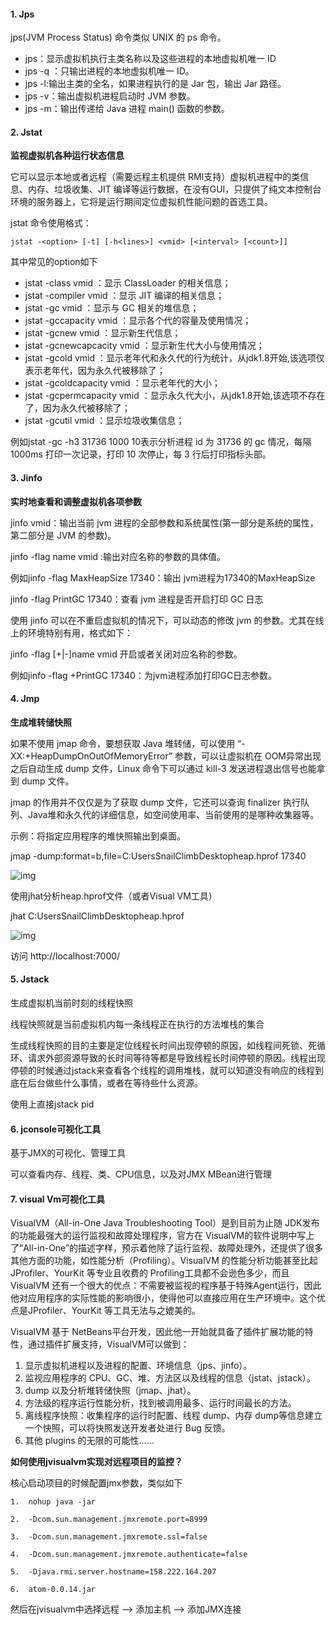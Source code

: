 #### 1. Jps

jps(JVM Process Status) 命令类似 UNIX 的 ps 命令。

- jps：显示虚拟机执行主类名称以及这些进程的本地虚拟机唯一 ID
- jps -q ：只输出进程的本地虚拟机唯一 ID。
- jps -l:输出主类的全名，如果进程执行的是 Jar 包，输出 Jar 路径。
- jps -v：输出虚拟机进程启动时 JVM 参数。
- jps -m：输出传递给 Java 进程 main() 函数的参数。



#### 2. Jstat

**监视虚拟机各种运行状态信息**

它可以显示本地或者远程（需要远程主机提供 RMI支持）虚拟机进程中的类信息、内存、垃圾收集、JIT 编译等运行数据，在没有GUI，只提供了纯文本控制台环境的服务器上，它将是运行期间定位虚拟机性能问题的首选工具。



jstat 命令使用格式：

```
jstat -<option> [-t] [-h<lines>] <vmid> [<interval> [<count>]]
```



其中常见的option如下

- jstat -class vmid ：显示 ClassLoader 的相关信息；
- jstat -compiler vmid ：显示 JIT 编译的相关信息；
- jstat -gc vmid ：显示与 GC 相关的堆信息；
- jstat -gccapacity vmid ：显示各个代的容量及使用情况；
- jstat -gcnew vmid ：显示新生代信息；
- jstat -gcnewcapcacity vmid ：显示新生代大小与使用情况；
- jstat -gcold vmid ：显示老年代和永久代的行为统计，从jdk1.8开始,该选项仅表示老年代，因为永久代被移除了；
- jstat -gcoldcapacity vmid ：显示老年代的大小；
- jstat -gcpermcapacity vmid ：显示永久代大小，从jdk1.8开始,该选项不存在了，因为永久代被移除了；
- jstat -gcutil vmid ：显示垃圾收集信息；



例如jstat -gc -h3 31736 1000 10表示分析进程 id 为 31736 的 gc 情况，每隔 1000ms 打印一次记录，打印 10 次停止，每 3 行后打印指标头部。



#### 3. Jinfo

**实时地查看和调整虚拟机各项参数**

jinfo vmid：输出当前 jvm 进程的全部参数和系统属性(第一部分是系统的属性，第二部分是 JVM 的参数)。



jinfo -flag name vmid :输出对应名称的参数的具体值。

例如jinfo -flag MaxHeapSize 17340：输出 jvm进程为17340的MaxHeapSize



jinfo -flag PrintGC 17340：查看 jvm 进程是否开启打印 GC 日志



使用 jinfo 可以在不重启虚拟机的情况下，可以动态的修改 jvm 的参数。尤其在线上的环境特别有用，格式如下：

jinfo -flag [+|-]name vmid 开启或者关闭对应名称的参数。

例如jinfo -flag +PrintGC 17340：为jvm进程添加打印GC日志参数。



#### 4. Jmp

**生成堆转储快照**

如果不使用 jmap 命令，要想获取 Java 堆转储，可以使用 “-XX:+HeapDumpOnOutOfMemoryError” 参数，可以让虚拟机在 OOM异常出现之后自动生成 dump 文件，Linux 命令下可以通过 kill-3 发送进程退出信号也能拿到 dump 文件。

jmap 的作用并不仅仅是为了获取 dump 文件，它还可以查询 finalizer 执行队列、Java堆和永久代的详细信息，如空间使用率、当前使用的是哪种收集器等。



示例：将指定应用程序的堆快照输出到桌面。

jmap -dump:format=b,file=C:UsersSnailClimbDesktopheap.hprof 17340

![img](http://pcc.huitogo.club/d962c0824ecb61b35a06056d67fd0692)



使用jhat分析heap.hprof文件（或者Visual VM工具）

jhat C:UsersSnailClimbDesktopheap.hprof

![img](http://pcc.huitogo.club/bf33e793de803ae0ec5ec0dc2af6c115)

访问 http://localhost:7000/



#### 5. Jstack

生成虚拟机当前时刻的线程快照

线程快照就是当前虚拟机内每一条线程正在执行的方法堆栈的集合

生成线程快照的目的主要是定位线程长时间出现停顿的原因，如线程间死锁、死循环、请求外部资源导致的长时间等待等都是导致线程长时间停顿的原因。线程出现停顿的时候通过jstack来查看各个线程的调用堆栈，就可以知道没有响应的线程到底在后台做些什么事情，或者在等待些什么资源。

使用上直接jstack pid



#### 6. jconsole可视化工具

基于JMX的可视化、管理工具

可以查看内存、线程、类、CPU信息，以及对JMX MBean进行管理



#### 7. visual Vm可视化工具

VisualVM（All-in-One Java Troubleshooting Tool）是到目前为止随 JDK发布的功能最强大的运行监视和故障处理程序，官方在 VisualVM的软件说明中写上了“All-in-One”的描述字样，预示着他除了运行监视、故障处理外，还提供了很多其他方面的功能，如性能分析（Profiling）。VisualVM 的性能分析功能甚至比起 JProfiler、YourKit 等专业且收费的 Profiling工具都不会逊色多少，而且 VisualVM 还有一个很大的优点：不需要被监视的程序基于特殊Agent运行，因此他对应用程序的实际性能的影响很小，使得他可以直接应用在生产环境中。这个优点是JProfiler、YourKit 等工具无法与之媲美的。



VisualVM 基于 NetBeans平台开发，因此他一开始就具备了插件扩展功能的特性，通过插件扩展支持，VisualVM可以做到：

1. 显示虚拟机进程以及进程的配置、环境信息（jps、jinfo）。
2. 监视应用程序的 CPU、GC、堆、方法区以及线程的信息（jstat、jstack）。
3. dump 以及分析堆转储快照（jmap、jhat）。
4. 方法级的程序运行性能分析，找到被调用最多、运行时间最长的方法。
5. 离线程序快照：收集程序的运行时配置、线程 dump、内存 dump等信息建立一个快照，可以将快照发送开发者处进行 Bug 反馈。
6. 其他 plugins 的无限的可能性......



**如何使用jvisualvm实现对远程项目的监控？**

核心启动项目的时候配置jmx参数，类似如下

```
1.  nohup java -jar   

2.  -Dcom.sun.management.jmxremote.port=8999   

3.  -Dcom.sun.management.jmxremote.ssl=false   

4.  -Dcom.sun.management.jmxremote.authenticate=false   

5.  -Djava.rmi.server.hostname=158.222.164.207   

6.  atom-0.0.14.jar    
```



然后在jvisualvm中选择远程 --> 添加主机 --> 添加JMX连接